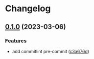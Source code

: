 # Changelog

## [0.1.0](https://github.com/leightonpayne/mmseqs-cluster/compare/v0.0.9000...v0.1.0) (2023-03-06)


### Features

* add commitlint pre-commit ([c3a676d](https://github.com/leightonpayne/mmseqs-cluster/commit/c3a676dbe6005616c2351546729f0d52dd41c4b4))
